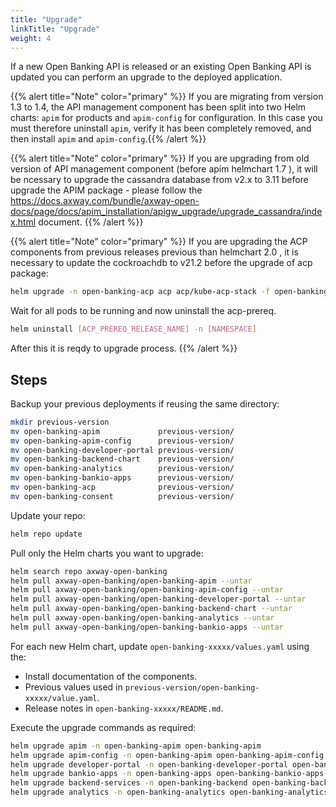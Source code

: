 ```yaml
---
title: "Upgrade"
linkTitle: "Upgrade"
weight: 4
---
```


If a new Open Banking API is released or an existing Open Banking API is updated you can perform an upgrade to the deployed application.

{{% alert title="Note" color="primary" %}} If you are migrating from version 1.3 to 1.4, the API management component has been split into two Helm charts: `apim` for products and `apim-config` for configuration. In this case you must therefore uninstall `apim`, verify it has been completely removed, and then install `apim` and `apim-config`.{{% /alert %}}

{{% alert title="Note" color="primary" %}} If you are upgrading from old version of API management component (before apim helmchart 1.7 ), it will be ncessary to upgrade the  cassandra database from v2.x to 3.11 before upgrade the APIM package - please follow the <https://docs.axway.com/bundle/axway-open-docs/page/docs/apim_installation/apigw_upgrade/upgrade_cassandra/index.html>  document. {{% /alert %}}

{{% alert title="Note" color="primary" %}} If you are upgrading the ACP components from previous releases previous than helmchart 2.0 , it is necessary to update the cockroachdb to v21.2 before the upgrade of acp package:

```bash
helm upgrade -n open-banking-acp acp acp/kube-acp-stack -f open-banking-acp/files/acp.values.yaml --version 0.15.3
```

Wait for all pods to be running and now uninstall the acp-prereq.

```bash
helm uninstall [ACP_PREREQ_RELEASE_NAME] -n [NAMESPACE]
```

After this it is reqdy to upgrade process. {{% /alert %}}

## Steps

Backup your previous deployments if reusing the same directory:

```bash
mkdir previous-version
mv open-banking-apim             previous-version/ 
mv open-banking-apim-config      previous-version/ 
mv open-banking-developer-portal previous-version/ 
mv open-banking-backend-chart    previous-version/ 
mv open-banking-analytics        previous-version/
mv open-banking-bankio-apps      previous-version/ 
mv open-banking-acp              previous-version/
mv open-banking-consent          previous-version/
```

Update your repo:

```bash
helm repo update 
```

Pull only the Helm charts you want to upgrade:

```bash
helm search repo axway-open-banking 
helm pull axway-open-banking/open-banking-apim --untar       
helm pull axway-open-banking/open-banking-apim-config --untar     
helm pull axway-open-banking/open-banking-developer-portal --untar  
helm pull axway-open-banking/open-banking-backend-chart --untar   
helm pull axway-open-banking/open-banking-analytics --untar   
helm pull axway-open-banking/open-banking-bankio-apps --untar         
```

For each new Helm chart, update `open-banking-xxxxx/values.yaml` using the:

* Install documentation of the components.
* Previous values used in `previous-version/open-banking-xxxxx/value.yaml`.
* Release notes in `open-banking-xxxxx/README.md`.

Execute the upgrade commands as required:

```bash
helm upgrade apim -n open-banking-apim open-banking-apim
helm upgrade apim-config -n open-banking-apim open-banking-apim-config 
helm upgrade developer-portal -n open-banking-developer-portal open-banking-developer-portal
helm upgrade bankio-apps -n open-banking-apps open-banking-bankio-apps
helm upgrade backend-services -n open-banking-backend open-banking-backend-chart
helm upgrade analytics -n open-banking-analytics open-banking-analytics
```
